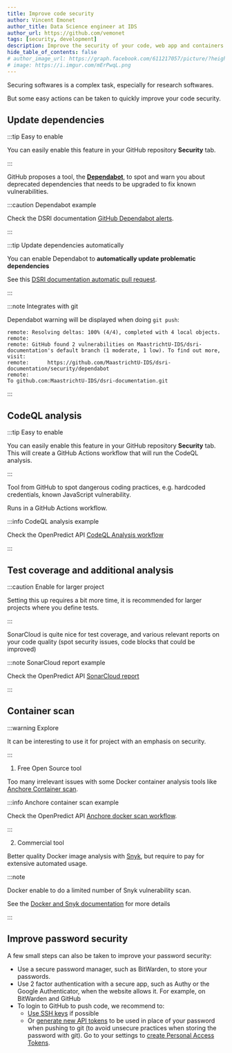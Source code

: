 ```yaml
---
title: Improve code security
author: Vincent Emonet
author_title: Data Science engineer at IDS
author_url: https://github.com/vemonet
tags: [security, development]
description: Improve the security of your code, web app and containers
hide_table_of_contents: false
# author_image_url: https://graph.facebook.com/611217057/picture/?height=200&width=200
# image: https://i.imgur.com/mErPwqL.png
---
```


Securing softwares is a complex task, especially for research softwares.

But some easy actions can be taken to quickly improve your code security.

<!--truncate-->

## Update dependencies

:::tip Easy to enable

You can easily enable this feature in your GitHub repository **Security** tab. 

:::

GitHub proposes a tool, the **[Dependabot](https://github.com/features/security)**, to spot and warn you about deprecated dependencies that needs to be upgraded to fix known vulnerabilities.

:::caution Dependabot example

Check the DSRI documentation [GitHub Dependabot alerts](https://github.com/MaastrichtU-IDS/dsri-documentation/security/dependabot).

:::

:::tip Update dependencies automatically

You can enable Dependabot to **automatically update problematic dependencies**

See this [DSRI documentation automatic pull request](https://github.com/MaastrichtU-IDS/dsri-documentation/pull/24).

:::

:::note Integrates with git

Dependabot warning will be displayed when doing `git push`:

```
remote: Resolving deltas: 100% (4/4), completed with 4 local objects.
remote: 
remote: GitHub found 2 vulnerabilities on MaastrichtU-IDS/dsri-documentation's default branch (1 moderate, 1 low). To find out more, visit:
remote:      https://github.com/MaastrichtU-IDS/dsri-documentation/security/dependabot
remote: 
To github.com:MaastrichtU-IDS/dsri-documentation.git
```

:::

## CodeQL analysis

:::tip Easy to enable

You can easily enable this feature in your GitHub repository **Security** tab. This will create a GitHub Actions workflow that will run the CodeQL analysis.

:::

Tool from GitHub to spot dangerous coding practices, e.g. hardcoded credentials, known JavaScript vulnerability.

Runs in a GitHub Actions workflow.

:::info CodeQL analysis example

Check the OpenPredict API [CodeQL Analysis workflow](https://github.com/MaastrichtU-IDS/translator-openpredict/blob/master/.github/workflows/codeql-analysis.yml)

:::

## Test coverage and additional analysis

:::caution Enable for larger project

Setting this up requires a bit more time, it is recommended for larger projects where you define tests.

:::

SonarCloud is quite nice for test coverage, and various relevant reports on your code quality (spot security issues, code blocks that could be improved)

:::note SonarCloud report example

Check the OpenPredict API [SonarCloud report](https://sonarcloud.io/dashboard?id=MaastrichtU-IDS_translator-openpredict)

:::

## Container scan

:::warning Explore

It can be interesting to use it for project with an emphasis on security.

:::

1. Free Open Source tool

Too many irrelevant issues with some Docker container analysis tools like [Anchore Container scan](https://github.com/marketplace/actions/anchore-container-scan).

:::info Anchore container scan example

Check the OpenPredict API [Anchore docker scan workflow](https://github.com/MaastrichtU-IDS/translator-openpredict/blob/master/.github/workflows/security-scan-docker.yml). 

:::

2. Commercial tool

Better quality Docker image analysis with [Snyk](https://snyk.io/), but require to pay for extensive automated usage.

:::note

Docker enable to do a limited number of Snyk vulnerability scan. 

See the [Docker and Snyk documentation](https://www.docker.com/partners/snyk) for more details

:::

## Improve password security

A few small steps can also be taken to improve your password security:

* Use a secure password manager, such as BitWarden, to store your passwords.
* Use 2 factor authentication with a secure app, such as Authy or the Google Authenticator, when the website allows it. For example, on BitWarden and GitHub
* To login to GitHub to push code, we recommend to: 
  * [Use SSH keys](https://docs.github.com/en/free-pro-team@latest/github/authenticating-to-github/connecting-to-github-with-ssh) if possible
  * Or [generate new API tokens](https://docs.github.com/en/free-pro-team@latest/github/authenticating-to-github/creating-a-personal-access-token) to be used in place of your password when pushing to git (to avoid unsecure practices when storing the password with git). Go to your settings to [create Personal Access Tokens](https://github.com/settings/tokens).